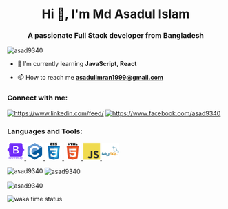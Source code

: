 <h1 align="center">Hi 👋, I'm Md Asadul Islam</h1>
<h3 align="center">A passionate Full Stack developer from Bangladesh</h3>

<p align="left"> <img src="https://komarev.com/ghpvc/?username=asad9340&label=Profile%20views&color=0e75b6&style=flat" alt="asad9340" /> </p>

- 🌱 I’m currently learning **JavaScript, React**

- 📫 How to reach me **asadulimran1999@gmail.com**

<h3 align="left">Connect with me:</h3>
<p align="left">
<a href="https://linkedin.com/in/https://www.linkedin.com/feed/" target="blank"><img align="center" src="https://raw.githubusercontent.com/rahuldkjain/github-profile-readme-generator/master/src/images/icons/Social/linked-in-alt.svg" alt="https://www.linkedin.com/feed/" height="30" width="40" /></a>
<a href="https://fb.com/https://www.facebook.com/asad9340" target="blank"><img align="center" src="https://raw.githubusercontent.com/rahuldkjain/github-profile-readme-generator/master/src/images/icons/Social/facebook.svg" alt="https://www.facebook.com/asad9340" height="30" width="40" /></a>
</p>

<h3 align="left">Languages and Tools:</h3>
<p align="left"> <a href="https://getbootstrap.com" target="_blank" rel="noreferrer"> <img src="https://raw.githubusercontent.com/devicons/devicon/master/icons/bootstrap/bootstrap-plain-wordmark.svg" alt="bootstrap" width="40" height="40"/> </a> <a href="https://www.cprogramming.com/" target="_blank" rel="noreferrer"> <img src="https://raw.githubusercontent.com/devicons/devicon/master/icons/c/c-original.svg" alt="c" width="40" height="40"/> </a> <a href="https://www.w3schools.com/css/" target="_blank" rel="noreferrer"> <img src="https://raw.githubusercontent.com/devicons/devicon/master/icons/css3/css3-original-wordmark.svg" alt="css3" width="40" height="40"/> </a> <a href="https://www.w3.org/html/" target="_blank" rel="noreferrer"> <img src="https://raw.githubusercontent.com/devicons/devicon/master/icons/html5/html5-original-wordmark.svg" alt="html5" width="40" height="40"/> </a> <a href="https://developer.mozilla.org/en-US/docs/Web/JavaScript" target="_blank" rel="noreferrer"> <img src="https://raw.githubusercontent.com/devicons/devicon/master/icons/javascript/javascript-original.svg" alt="javascript" width="40" height="40"/> </a> <a href="https://www.mysql.com/" target="_blank" rel="noreferrer"> <img src="https://raw.githubusercontent.com/devicons/devicon/master/icons/mysql/mysql-original-wordmark.svg" alt="mysql" width="40" height="40"/> </a> </p>

<p><img align="left" src="https://github-readme-stats.vercel.app/api/top-langs?username=asad9340&show_icons=true&locale=en&layout=compact" alt="asad9340" /></p>

<p>&nbsp;<img align="center" src="https://github-readme-stats.vercel.app/api?username=asad9340&show_icons=true&locale=en" alt="asad9340" /></p>

<p><img align="center" src="https://github-readme-streak-stats.herokuapp.com/?user=asad9340&" alt="asad9340" /></p>
<p> <img src="https://wakatime.com/share/@018d092b-9aeb-4fb8-b9a2-bfa3d3524694/a5cf9f3c-4cd0-406c-88bf-8c99d061568b.svg" alt="waka time status" /></p>

